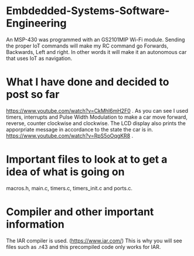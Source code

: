 # Embdedded-Systems-Software-Engineering
An MSP-430 was programmed with an GS2101MIP Wi-Fi module. Sending the proper IoT commands will make my RC command go Forwards, Backwards, Left and right. In other words it will make it an autonomous car that uses IoT as navigation.
# What I have done and decided to post so far
https://www.youtube.com/watch?v=CkMhl6mH2F0 . As you can see I used timers, interrupts and Pulse Width Modulation to make a car move forward, reverse, counter clockwise and clockwise.
The LCD display also prints the apporpriate message in accordance to the state the car is in.
https://www.youtube.com/watch?v=RpS5oOqgKR8 .
# Important files to look at to get a idea of what is going on
macros.h, main.c, timers.c, timers_init.c and ports.c.
# Compiler and other important information
The IAR compiler is used. (https://www.iar.com/) This is why you will see files such as .r43 and this precompiled code only works for IAR.




